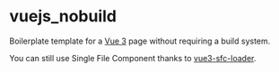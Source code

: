 # vuejs_nobuild

Boilerplate template for a [Vue 3](https://v3.vuejs.org/) page without requiring a build system.

You can still use Single File Component thanks to [vue3-sfc-loader](https://github.com/FranckFreiburger/vue3-sfc-loader).

